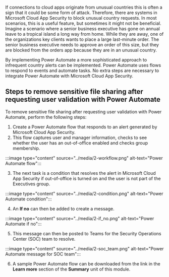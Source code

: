 If connections to cloud apps originate from unusual countries this is often a sign that it could be some form of attack. Therefore, there are systems in Microsoft Cloud App Security to block unusual country requests. In most scenarios, this is a useful feature, but sometimes it might not be beneficial. Imagine a scenario where a senior business executive has gone on annual leave to a tropical island a long way from home. While they are away, one of the organizations key clients wants to place a large last-minute order. The senior business executive needs to approve an order of this size, but they are blocked from the orders app because they are in an unusual country.

By implementing Power Automate a more sophisticated approach to infrequent country alerts can be implemented. Power Automate uses flows to respond to events and automate tasks. No extra steps are necessary to integrate Power Automate with Microsoft Cloud App Security.

## Steps to remove sensitive file sharing after requesting user validation with Power Automate

To remove sensitive file sharing after requesting user validation with Power Automate, perform the following steps:

1. Create a Power Automate flow that responds to an alert generated by Microsoft Cloud App Security.
2. This flow captures user and manager information, checks to see whether the user has an out-of-office enabled and checks group membership.

:::image type="content" source="../media/2-workflow.png" alt-text="Power Automate flow":::

3. The next task is a condition that resolves the alert in Microsoft Cloud App Security if out-of-office is turned on and the user is not part of the Executives group.

:::image type="content" source="../media/2-condition.png" alt-text="Power Automate condition":::

4. An **If no** can then be added to create a message.

:::image type="content" source="../media/2-if_no.png" alt-text="Power Automate if no":::

5. This message can then be posted to Teams for the Security Operations Center (SOC) team to resolve.

:::image type="content" source="../media/2-soc_team.png" alt-text="Power Automate message for SOC team":::

6. A sample Power Automate flow can be downloaded from the link in the **Learn more** section of the **Summary** unit of this module.

<!-- The following video gives you an overview of automating infrequent country alerts with Power Automate:

THESE VIDEOS MUST BE HOSTED ON RED TIGER

WE NEED PERMISSIONS TO USE THESE VIDEOS

Add video: [(85) Triage Infrequent Country Alerts using Power Automate & MCAS - YouTube](https://www.youtube.com/watch?app=desktop&v=HwFIciUHxoM) -->
